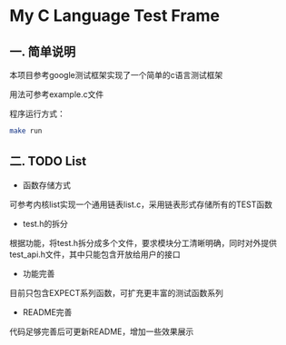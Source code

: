 # My C Language Test Frame
## 一. 简单说明

本项目参考google测试框架实现了一个简单的c语言测试框架

用法可参考example.c文件



程序运行方式：

```bash
make run
```



## 二. TODO List

- 函数存储方式

可参考内核list实现一个通用链表list.c，采用链表形式存储所有的TEST函数

- test.h的拆分

根据功能，将test.h拆分成多个文件，要求模块分工清晰明确，同时对外提供test_api.h文件，其中只能包含开放给用户的接口

- 功能完善

目前只包含EXPECT系列函数，可扩充更丰富的测试函数系列

- README完善

代码足够完善后可更新README，增加一些效果展示